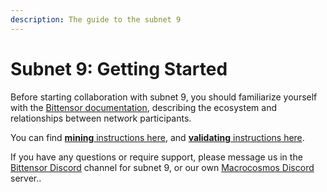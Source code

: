 ```yaml
---
description: The guide to the subnet 9
---
```


# Subnet 9: Getting Started

Before starting collaboration with subnet 9, you should familiarize yourself with the [Bittensor documentation](https://docs.bittensor.com/), describing the ecosystem and relationships between network participants.

You can find [**mining** instructions here](https://github.com/macrocosm-os/pretraining/blob/main/docs/miner.md), and [**validating** instructions here](https://github.com/macrocosm-os/pretraining/blob/main/docs/validator.md).

If you have any questions or require support, please message us in the [Bittensor Discord](https://discord.com/channels/799672011265015819/1162768567821930597) channel for subnet 9, or our own [Macrocosmos Discord](https://discord.gg/vRTaAXpRcd) server..
